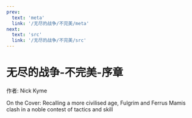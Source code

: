 ```yaml
---
prev:
  text: 'meta'
  link: '/无尽的战争/不完美/meta'
next:
  text: 'src'
  link: '/无尽的战争/不完美/src'
---
```


# 无尽的战争-不完美-序章

作者: Nick Kyme

On the Cover: Recalling a more civilised age, Fulgrim and Ferrus Mamis clash in a noble contest of tactics and skill
